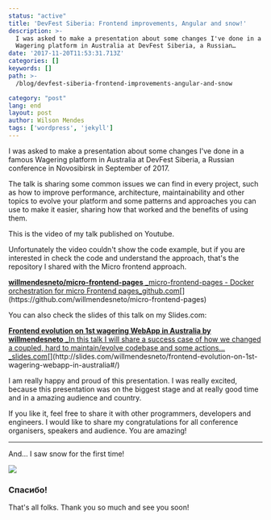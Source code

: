 ```yaml
---
status: "active"
title: 'DevFest Siberia: Frontend improvements, Angular and snow!'
description: >-
  I was asked to make a presentation about some changes I've done in a famous
  Wagering platform in Australia at DevFest Siberia, a Russian…
date: '2017-11-20T11:53:31.713Z'
categories: []
keywords: []
path: >-
  /blog/devfest-siberia-frontend-improvements-angular-and-snow

category: "post"
lang: end
layout: post
author: Wilson Mendes
tags: ['wordpress', 'jekyll']
---
```


I was asked to make a presentation about some changes I've done in a famous Wagering platform in Australia at DevFest Siberia, a Russian conference in Novosibirsk in September of 2017.

The talk is sharing some common issues we can find in every project, such as how to improve performance, architecture, maintainability and other topics to evolve your platform and some patterns and approaches you can use to make it easier, sharing how that worked and the benefits of using them.

This is the video of my talk published on Youtube.


Unfortunately the video couldn't show the code example, but if you are interested in check the code and understand the approach, that's the repository I shared with the Micro frontend approach.

[**willmendesneto/micro-frontend-pages**
_micro-frontend-pages - Docker orchestration for micro Frontend pages_github.com](https://github.com/willmendesneto/micro-frontend-pages "https://github.com/willmendesneto/micro-frontend-pages")[](https://github.com/willmendesneto/micro-frontend-pages)

You can also check the slides of this talk on my Slides.com:

[**Frontend evolution on 1st wagering WebApp in Australia by willmendesneto**
_In this talk I will share a success case of how we changed a coupled, hard to maintain/evolve codebase and some actions…_slides.com](http://slides.com/willmendesneto/frontend-evolution-on-1st-wagering-webapp-in-australia#/ "http://slides.com/willmendesneto/frontend-evolution-on-1st-wagering-webapp-in-australia#/")[](http://slides.com/willmendesneto/frontend-evolution-on-1st-wagering-webapp-in-australia#/)

I am really happy and proud of this presentation. I was really excited, because this presentation was on the biggest stage and at really good time and in a amazing audience and country.

If you like it, feel free to share it with other programmers, developers and engineers. I would like to share my congratulations for all conference organisers, speakers and audience. You are amazing!

<hr/>

And… I saw snow for the first time!

![](https://cdn-images-1.medium.com/max/800/1*5cwaLFsSBMiqYoy5jr478Q.png)

### Спасибо!

That's all folks. Thank you so much and see you soon!

